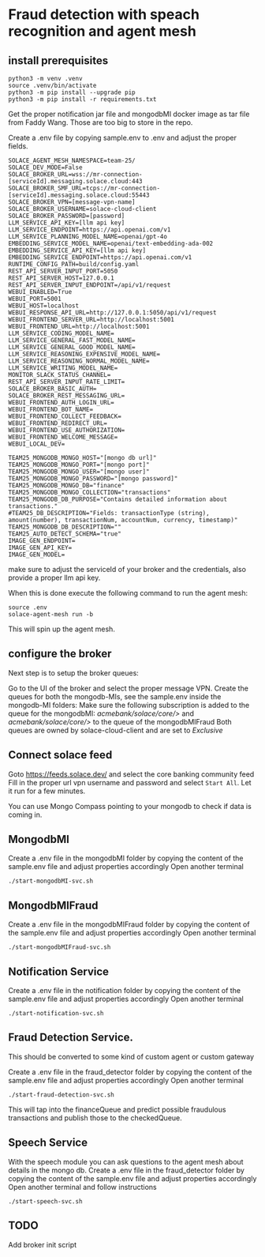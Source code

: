 # Fraud detection with speach recognition and agent mesh

## install prerequisites

```shell
python3 -m venv .venv 
source .venv/bin/activate
python3 -m pip install --upgrade pip
python3 -m pip install -r requirements.txt
```
Get the proper notification jar file and mongodbMI docker image as tar file  from Faddy Wang.
Those are too big to store in the repo.

Create a .env file by copying sample.env to .env and adjust the proper fields.

```shell
SOLACE_AGENT_MESH_NAMESPACE=team-25/
SOLACE_DEV_MODE=False
SOLACE_BROKER_URL=wss://mr-connection-[serviceId].messaging.solace.cloud:443
SOLACE_BROKER_SMF_URL=tcps://mr-connection-[serviceId].messaging.solace.cloud:55443
SOLACE_BROKER_VPN=[message-vpn-name]
SOLACE_BROKER_USERNAME=solace-cloud-client
SOLACE_BROKER_PASSWORD=[password]
LLM_SERVICE_API_KEY=[llm api key]
LLM_SERVICE_ENDPOINT=https://api.openai.com/v1
LLM_SERVICE_PLANNING_MODEL_NAME=openai/gpt-4o
EMBEDDING_SERVICE_MODEL_NAME=openai/text-embedding-ada-002
EMBEDDING_SERVICE_API_KEY=[llm api key]
EMBEDDING_SERVICE_ENDPOINT=https://api.openai.com/v1
RUNTIME_CONFIG_PATH=build/config.yaml
REST_API_SERVER_INPUT_PORT=5050
REST_API_SERVER_HOST=127.0.0.1
REST_API_SERVER_INPUT_ENDPOINT=/api/v1/request
WEBUI_ENABLED=True
WEBUI_PORT=5001
WEBUI_HOST=localhost
WEBUI_RESPONSE_API_URL=http://127.0.0.1:5050/api/v1/request
WEBUI_FRONTEND_SERVER_URL=http://localhost:5001
WEBUI_FRONTEND_URL=http://localhost:5001
LLM_SERVICE_CODING_MODEL_NAME=
LLM_SERVICE_GENERAL_FAST_MODEL_NAME=
LLM_SERVICE_GENERAL_GOOD_MODEL_NAME=
LLM_SERVICE_REASONING_EXPENSIVE_MODEL_NAME=
LLM_SERVICE_REASONING_NORMAL_MODEL_NAME=
LLM_SERVICE_WRITING_MODEL_NAME=
MONITOR_SLACK_STATUS_CHANNEL=
REST_API_SERVER_INPUT_RATE_LIMIT=
SOLACE_BROKER_BASIC_AUTH=
SOLACE_BROKER_REST_MESSAGING_URL=
WEBUI_FRONTEND_AUTH_LOGIN_URL=
WEBUI_FRONTEND_BOT_NAME=
WEBUI_FRONTEND_COLLECT_FEEDBACK=
WEBUI_FRONTEND_REDIRECT_URL=
WEBUI_FRONTEND_USE_AUTHORIZATION=
WEBUI_FRONTEND_WELCOME_MESSAGE=
WEBUI_LOCAL_DEV=

TEAM25_MONGODB_MONGO_HOST="[mongo db url]"
TEAM25_MONGODB_MONGO_PORT="[mongo port]"
TEAM25_MONGODB_MONGO_USER="[mongo user]"
TEAM25_MONGODB_MONGO_PASSWORD="[mongo password]"
TEAM25_MONGODB_MONGO_DB="finance"
TEAM25_MONGODB_MONGO_COLLECTION="transactions"
TEAM25_MONGODB_DB_PURPOSE="Contains detailed information about transactions."
#TEAM25_DB_DESCRIPTION="Fields: transactionType (string), amount(number), transactionNum, accountNum, currency, timestamp)"
TEAM25_MONGODB_DB_DESCRIPTION=""
TEAM25_AUTO_DETECT_SCHEMA="true"
IMAGE_GEN_ENDPOINT=
IMAGE_GEN_API_KEY=
IMAGE_GEN_MODEL=
```

make sure to adjust the serviceId of your broker and the credentials, also provide a proper llm api key.

When this is done execute the following command to run the agent mesh:
```shell
source .env
solace-agent-mesh run -b
```

This will spin up the agent mesh.

## configure the broker

Next step is to setup the broker queues:

Go to the UI of the broker and select the proper message VPN.
Create the queues for both the mongodb-MIs, see the sample.env inside the mongodb-MI folders:
Make sure the following subscription is added to the queue for the mongodbMI: _acmebank/solace/core/>_
and _acmebank/solace/core/>_ to the queue of the mongodbMIFraud
Both queues are owned by solace-cloud-client and are set to _Exclusive_

## Connect solace feed

Goto https://feeds.solace.dev/ and select the core banking community feed
Fill in the proper url vpn username and password and select `Start All`. Let it run for a few minutes.

You can use Mongo Compass pointing to your mongodb to check if data is coming in.

## MongodbMI 
Create a .env file in the mongodbMI folder by copying the content of the sample.env file and adjust properties accordingly
Open another terminal
```shell
./start-mongodbMI-svc.sh
```

## MongodbMIFraud
Create a .env file in the mongodbMIFraud folder by copying the content of the sample.env file and adjust properties accordingly
Open another terminal
```shell
./start-mongodbMIFraud-svc.sh
```

## Notification Service
Create a .env file in the notification folder by copying the content of the sample.env file and adjust properties accordingly
Open another terminal
```shell
./start-notification-svc.sh
```

## Fraud Detection Service.
This should be converted to some kind of custom agent or custom gateway

Create a .env file in the fraud_detector folder by copying the content of the sample.env file and adjust properties accordingly
Open another terminal
```shell
./start-fraud-detection-svc.sh
```

This will tap into the financeQueue and predict possible fraudulous transactions and publish those to the checkedQueue.

## Speech Service

With the speech module you can ask questions to the agent mesh about details in the mongo db.
Create a .env file in the fraud_detector folder by copying the content of the sample.env file and adjust properties accordingly
Open another terminal and follow instructions
```shell
./start-speech-svc.sh
```

## TODO
Add broker init script